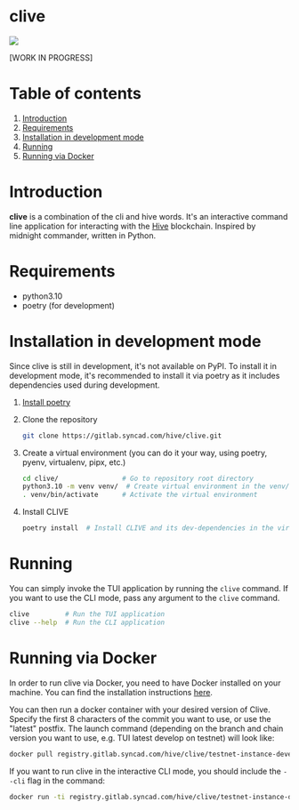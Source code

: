 # clive

<a href="https://gitlab.syncad.com/hive/clive/-/commits/develop" target="_blank" rel="noopener noreferrer" data-qa-selector="badge_image_link" data-qa-link-url="https://gitlab.syncad.com/hive/clive/-/commits/develop" style=""><img src="https://gitlab.syncad.com/hive/clive/badges/develop/pipeline.svg" aria-hidden="true" class="project-badge"></a>

[WORK IN PROGRESS]

# Table of contents

1. [Introduction](#introduction)
2. [Requirements](#requirements)
3. [Installation in development mode](#installation-in-development-mode)
4. [Running](#running)
5. [Running via Docker](#running-via-docker)

# Introduction

**clive** is a combination of the cli and hive words. It's an interactive command line application for interacting with
the [Hive](https://gitlab.syncad.com/hive/hive) blockchain. Inspired by midnight commander, written in Python.

# Requirements

- python3.10
- poetry (for development)

# Installation in development mode

Since clive is still in development, it's not available on PyPI. To install it in development mode, it's recommended
to install it via poetry as it includes dependencies used during development.

1. [Install poetry](https://python-poetry.org/docs/#installing-with-the-official-installer)
2. Clone the repository

    ```bash
    git clone https://gitlab.syncad.com/hive/clive.git
    ```

3. Create a virtual environment (you can do it your way, using poetry, pyenv, virtualenv, pipx, etc.)

    ```bash
    cd clive/                # Go to repository root directory
    python3.10 -m venv venv/  # Create virtual environment in the venv/ directory
    . venv/bin/activate      # Activate the virtual environment
    ```

4. Install CLIVE

    ```bash
    poetry install  # Install CLIVE and its dev-dependencies in the virtual environment
    ```

# Running

You can simply invoke the TUI application by running the `clive` command.
If you want to use the CLI mode, pass any argument to the `clive` command.

 ```bash
 clive         # Run the TUI application
 clive --help  # Run the CLI application
 ```

# Running via Docker

In order to run clive via Docker, you need to have Docker installed on your machine. You can find the installation
instructions [here](https://docs.docker.com/get-docker/).

You can then run a docker container with your desired version of Clive.
Specify the first 8 characters of the commit you want to use, or use the "latest" postfix.
The launch command (depending on the branch and chain version you want to use, e.g. TUI latest develop on testnet) will look
like:

 ```bash
docker pull registry.gitlab.syncad.com/hive/clive/testnet-instance-develop:testnet-instance-latest && docker run -ti --detach-keys 'ctrl-@,ctrl-q' --registry.gitlab.syncad.com/hive/clive/testnet-instance-develop:testnet-instance-latest
 ```

If you want to run clive in the interactive CLI mode, you should include the `--cli` flag in the command:

 ```bash
docker run -ti registry.gitlab.syncad.com/hive/clive/testnet-instance-develop:testnet-instance-latest --cli
 ```
